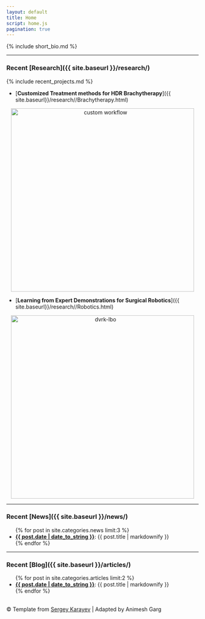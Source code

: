 ```yaml
---
layout: default
title: Home
script: home.js
pagination: true
---
```

{% include short_bio.md %}

---

### Recent [Research]({{ site.baseurl }}/research/)
{% include recent_projects.md %}

* [**Customized Treatment methods for HDR Brachytherapy**]({{ site.baseurl}}/research//Brachytherapy.html)  

<div align="center">
<img src="{{ site.baseurl}}/research/images/panel-Labelled-v3.png" alt="custom workflow" style="width: 480px" align="middle" />
</div>

* [**Learning from Expert Demonstrations for Surgical Robotics**]({{ site.baseurl}}/research//Robotics.html)  

<div align="center">
<img src="{{ site.baseurl}}/research/images/tasks-dvrk.jpg" alt="dvrk-lbo" style="width: 480px" align="middle" />
</div>

<!--
<ul class="inset">
{% for post in site.categories.research limit:3  %}
  <li>
    <a href="{{ site.baseurl }}{{ post.url }}"><strong>{{ post.title | markdownify }}</strong></a> <br>
{{ post.excerpt | markdownify }}
  </li>
{% endfor %}
</ul>
-->

---

### Recent [News]({{ site.baseurl }}/news/)
<ul class="inset">
{% for post in site.categories.news limit:3 %}
  <li>
    <a href="{{ site.baseurl }}{{ post.url }}"><strong>{{ post.date | date_to_string }}</strong></a>: {{ post.title | markdownify }}
  </li>
{% endfor %}
</ul>

---

### Recent [Blog]({{ site.baseurl }}/articles/)
<ul class="inset">
{% for post in site.categories.articles limit:2 %}
  <li>
    <a href="{{ site.baseurl }}{{ post.url }}"><strong>{{ post.date | date_to_string }}</strong></a>: {{ post.title | markdownify }}
  </li>
{% endfor %}
</ul>


<!--
<div class="footer">
&copy; Last updated on: {{ site.time | date_to_string }}
</div>
-->
<div class="footer">
<br>
&copy; Template from <a href="http://sergeykarayev.com/">Sergey Karayev</a> | Adapted by Animesh Garg
</div>
